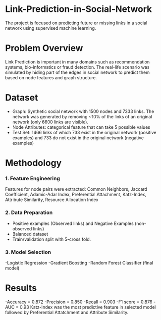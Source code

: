 # Link-Prediction-in-Social-Network
The project is focused on predicting future or missing links in a social network using supervised machine learning.

# Problem Overview
Link Prediction is important in many domains such as recommendation systems, bio-informatics or fraud detection. The real-life scenario was simulated by hiding part of the edges in social network to predict them based on node features and graph structure.

# Dataset
- Graph: Synthetic social network with 1500 nodes and 7333 links. The network was generated by removing ~10% of the links of an original network (only 6600 links are visible).
- Node Attributes: categorical feature that can take 5 possible values
- Test Set: 1466 links of which 733 exist in the original network (positive examples) and 733 do not exist in the original network (negative examples)

# Methodology
### 1. Feature Engineering
Features for node pairs were extracted: Common Neighbors, Jaccard Coefficient, Adamic-Adar Index, Preferential Attachment, Katz-Index, Attribute Similarity,
Resource Allocation Index
### 2. Data Preparation
- Positive examples (Observed links) and Negative Examples (non-observed links)
- Balanced dataset
- Train/validation split with 5-cross fold.
### 3. Model Selection
-Logistic Regression
-Gradient Boosting
-Random Forest Classifier (final model)

# Results
-Accuracy = 0.872
-Precision = 0.850
-Recall = 0.903
-F1 score = 0.876 
-AUC = 0.93
Katz-Index was the most predictive feature in selected model followed by Preferential Attatchment and Attribute Similarity.
